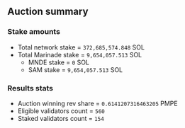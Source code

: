 ## Auction summary

### Stake amounts
- Total network stake = `372,685,574.848` SOL
- Total Marinade stake = `9,654,057.513` SOL
  - MNDE stake = `0` SOL
  - SAM stake = `9,654,057.513` SOL

### Results stats
- Auction winning rev share = `0.6141207316463205` PMPE
- Eligible validators count = `560`
- Staked validators count = `154`
